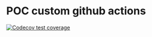 # POC custom github actions

  <!-- badges: start -->
  [![Codecov test coverage](https://codecov.io/gh/ThinkR-open/poc.gh.migration/branch/main/graph/badge.svg)](https://app.codecov.io/gh/ThinkR-open/poc.gh.migration?branch=main)
  <!-- badges: end -->